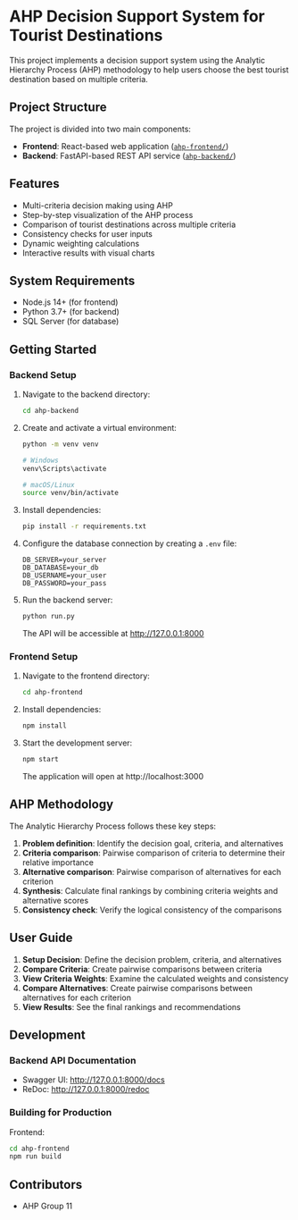 # AHP Decision Support System for Tourist Destinations

This project implements a decision support system using the Analytic Hierarchy Process (AHP) methodology to help users choose the best tourist destination based on multiple criteria.

## Project Structure

The project is divided into two main components:

- **Frontend**: React-based web application ([`ahp-frontend/`](./ahp-frontend/))
- **Backend**: FastAPI-based REST API service ([`ahp-backend/`](./ahp-backend/))

## Features

- Multi-criteria decision making using AHP
- Step-by-step visualization of the AHP process
- Comparison of tourist destinations across multiple criteria
- Consistency checks for user inputs
- Dynamic weighting calculations
- Interactive results with visual charts

## System Requirements

- Node.js 14+ (for frontend)
- Python 3.7+ (for backend)
- SQL Server (for database)

## Getting Started

### Backend Setup

1. Navigate to the backend directory:
   ```bash
   cd ahp-backend
   ```

2. Create and activate a virtual environment:
   ```bash
   python -m venv venv
   
   # Windows
   venv\Scripts\activate
   
   # macOS/Linux
   source venv/bin/activate
   ```

3. Install dependencies:
   ```bash
   pip install -r requirements.txt
   ```

4. Configure the database connection by creating a `.env` file:
   ```
   DB_SERVER=your_server
   DB_DATABASE=your_db
   DB_USERNAME=your_user
   DB_PASSWORD=your_pass
   ```

5. Run the backend server:
   ```bash
   python run.py
   ```

   The API will be accessible at http://127.0.0.1:8000

### Frontend Setup

1. Navigate to the frontend directory:
   ```bash
   cd ahp-frontend
   ```

2. Install dependencies:
   ```bash
   npm install
   ```

3. Start the development server:
   ```bash
   npm start
   ```

   The application will open at http://localhost:3000

## AHP Methodology

The Analytic Hierarchy Process follows these key steps:

1. **Problem definition**: Identify the decision goal, criteria, and alternatives
2. **Criteria comparison**: Pairwise comparison of criteria to determine their relative importance
3. **Alternative comparison**: Pairwise comparison of alternatives for each criterion
4. **Synthesis**: Calculate final rankings by combining criteria weights and alternative scores
5. **Consistency check**: Verify the logical consistency of the comparisons

## User Guide

1. **Setup Decision**: Define the decision problem, criteria, and alternatives
2. **Compare Criteria**: Create pairwise comparisons between criteria
3. **View Criteria Weights**: Examine the calculated weights and consistency
4. **Compare Alternatives**: Create pairwise comparisons between alternatives for each criterion
5. **View Results**: See the final rankings and recommendations

## Development

### Backend API Documentation

- Swagger UI: http://127.0.0.1:8000/docs
- ReDoc: http://127.0.0.1:8000/redoc

### Building for Production

Frontend:
```bash
cd ahp-frontend
npm run build
```

## Contributors

- AHP Group 11


